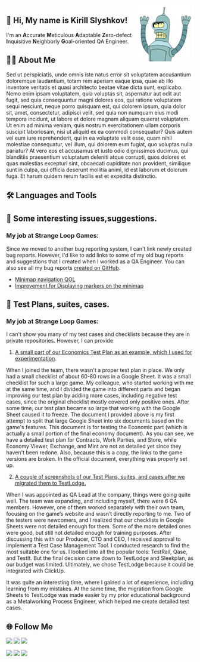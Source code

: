 <img src="https://github.com/SlayksWood/SlayksWood/blob/main/assets/Bender_noback.png" width="155" align="right">

## :wave: Hi, My name is Kirill Slyshkov! 

I'm an **A**ccurate **M**eticulous **A**daptable **Z**ero-defect **I**nquisitive **N**eighborly **G**oal-oriented QA Engineer.

## :man_technologist: About Me
Sed ut perspiciatis, unde omnis iste natus error sit voluptatem accusantium doloremque laudantium, totam rem aperiam eaque ipsa, quae ab illo inventore veritatis et quasi architecto beatae vitae dicta sunt, explicabo. Nemo enim ipsam voluptatem, quia voluptas sit, aspernatur aut odit aut fugit, sed quia consequuntur magni dolores eos, qui ratione voluptatem sequi nesciunt, neque porro quisquam est, qui dolorem ipsum, quia dolor sit, amet, consectetur, adipisci velit, sed quia non numquam eius modi tempora incidunt, ut labore et dolore magnam aliquam quaerat voluptatem. Ut enim ad minima veniam, quis nostrum exercitationem ullam corporis suscipit laboriosam, nisi ut aliquid ex ea commodi consequatur? Quis autem vel eum iure reprehenderit, qui in ea voluptate velit esse, quam nihil molestiae consequatur, vel illum, qui dolorem eum fugiat, quo voluptas nulla pariatur? At vero eos et accusamus et iusto odio dignissimos ducimus, qui blanditiis praesentium voluptatum deleniti atque corrupti, quos dolores et quas molestias excepturi sint, obcaecati cupiditate non provident, similique sunt in culpa, qui officia deserunt mollitia animi, id est laborum et dolorum fuga. Et harum quidem rerum facilis est et expedita distinctio.

## :hammer_and_wrench: Languages and Tools

## :bug: Some interesting issues,suggestions.
### My job at Strange Loop Games:

Since we moved to another bug reporting system, I can't link newly created bug reports. However, I'd like to add links to some of my old bug reports and suggestions that I created when I worked as a QA Engineer. You can also see all my bug reports [created on GitHub](https://github.com/StrangeLoopGames/EcoIssues/issues/created_by/SlayksWood).
- [Minimap navigation QOL](https://github.com/StrangeLoopGames/EcoIssues/issues/20507)
- [Improvement for Displaying markers on the minimap ](https://github.com/StrangeLoopGames/EcoIssues/issues/20058)

## :notebook_with_decorative_cover: Test Plans, suites, cases.
### My job at Strange Loop Games:

I can't show you many of my test cases and checklists because they are in private repositories. However, I can provide
1. [A small part of our Economics Test Plan as an example, which I used for experimentation](https://docs.google.com/spreadsheets/d/1sRE2hZ3cfN8LnyIdNWyqO7HQ-uH18adAcLPKiSak0Y0/edit?usp=sharing). 

When I joined the team, there wasn't a proper test plan in place. We only had a small checklist of about 60-80 rows in a Google Sheet. It was a small checklist for such a large game. My colleague, who started working with me at the same time, and I divided the game into different parts and began improving our test plan by adding more cases, including negative test cases, since the original checklist mostly covered only positive ones. After some time, our test plan became so large that working with the Google Sheet caused it to freeze. The document I provided above is my first attempt to split that large Google Sheet into six documents based on the game's features. This document is for testing the Economic part (which is actually a small portion of the final economy document). As you can see, we have a detailed test plan for Contracts, Work Parties, and Store, while Economy Viewer, Exchange, and Mint are not as detailed yet since they haven't been redone. Also, because this is a copy, the links to the game versions are broken. In the official document, everything was properly set up.

2. [A couple of screenshots of our Test Plans, suites, and cases after we migrated them to TestLodge.](linkhere)

When I was appointed as QA Lead at the company, things were going quite well. The team was expanding, and including myself, there were 6 QA members. However, one of them worked separately with their own team, focusing on the game’s website and wasn’t directly reporting to me. Two of the testers were newcomers, and I realized that our checklists in Google Sheets were not detailed enough for them. Some of the more detailed ones were good, but still not detailed enough for training purposes. After discussing this with our Producer, CTO and CEO, I received approval to implement a Test Case Management Tool. I conducted research to find the most suitable one for us. I looked into all the popular tools: TestRail, Qase, and TestIt. But the final decision came down to TestLodge and Sleekplan, as our budget was limited. Ultimately, we chose TestLodge because it could be integrated with ClickUp.

It was quite an interesting time, where I gained a lot of experience, including learning from my mistakes. At the same time, the migration from Google Sheets to TestLodge was made easier by my prior educational background as a Metalworking Process Engineer, which helped me create detailed test cases.



## :globe_with_meridians: Follow Me 
<a href="https://t.me/SlayksWood" target="_blank" rel="noopener noreferrer"><img src="https://img.shields.io/badge/Telegram-Slaykswood-purple?logo=telegram&logoColor=25a3e2&color=25a3e2&style=flat-square" /></a>
<a href="mailto:kirill.slyshkov@gmail.com" target="_blank" rel="noopener noreferrer"><img src="https://img.shields.io/badge/Gmail-kirill.slyshkov@gmail.com-purple?logo=Gmail&logoColor=red&color=red&style=flat-square" /></a>
<a href="https://www.linkedin.com/in/kirill-slyshkov/" target="_blank" rel="noopener noreferrer"><img src="https://img.shields.io/badge/LinkedIn-Kirill%20Slyshkov-purple?logo=linkedin&logoColor=blue&color=blue&style=flat-square" /></a>

<a href="https://steamcommunity.com/id/slayks/" target="_blank" rel="noopener noreferrer"><img src="https://img.shields.io/badge/Steam-Slayks-purple?logo=steam&logoColor=black&color=black&style=flat-square" /></a>
<a href="https://discordapp.com/users/233925988763959296/" target="_blank" rel="noopener noreferrer"><img src="https://img.shields.io/badge/Discrod-Slaykswood-gray?labelColor=7087e4&logo=discord&logoColor=white&&style=flat-square" /></a>
<a href="https://twitch.tv/slayks" target="_blank" rel="noopener noreferrer"><img src="https://img.shields.io/badge/Twitch-Slayks-purple?labelColor=6441a5&logo=twitch&logoColor=white&&style=flat-square" /></a>
